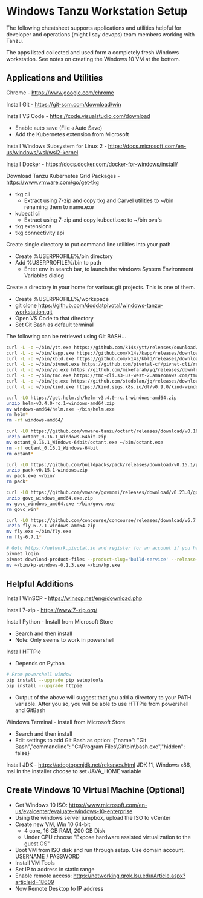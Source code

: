 # Windows Tanzu Workstation Setup

The following cheatsheet supports applications and utilities helpful for developer and operations (might I say devops) team members working with Tanzu.

The apps listed collected and used form a completely fresh Windows workstation.  See notes on creating the Windows 10 VM at the bottom.

## Applications and Utilities

Chrome - https://www.google.com/chrome

Install Git - https://git-scm.com/download/win

Install VS Code - https://code.visualstudio.com/download
- Enable auto save (File->Auto Save)
- Add the Kubernetes extension from Microsoft

Install Windows Subsystem for Linux 2 - https://docs.microsoft.com/en-us/windows/wsl/wsl2-kernel

Install Docker - https://docs.docker.com/docker-for-windows/install/

Download Tanzu Kubernetes Grid Packages - https://www.vmware.com/go/get-tkg
- tkg cli
  - Extract using 7-zip and copy tkg and Carvel utilities to ~/bin renaming them to name.exe
- kubectl cli
  - Extract using 7-zip and copy kubectl.exe to ~/bin
  ova's
- tkg extensions
- tkg connectivity api

Create single directory to put command line utilities into your path
- Create %USERPROFILE%/bin directory
- Add %USERPROFILE%/bin to path
  - Enter env in search bar, to launch the windows System Environment Variables dialog

Create a directory in your home for various git projects.  This is one of them.
- Create %USERPROFILE%/workspace
- git clone https://github.com/doddatpivotal/windows-tanzu-workstation.git
- Open VS Code to that directory
- Set Git Bash as default terminal

The following can be retrieved using Git BASH...

```bash
curl -L -o ~/bin/ytt.exe https://github.com/k14s/ytt/releases/download/v0.30.0/ytt-windows-amd64.exe
curl -L -o ~/bin/kapp.exe https://github.com/k14s/kapp/releases/download/v0.34.0/kapp-windows-amd64.exe
curl -L -o ~/bin/kbld.exe https://github.com/k14s/kbld/releases/download/v0.26.0/kbld-windows-amd64.exe
curl -L -o ~/bin/pivnet.exe https://github.com/pivotal-cf/pivnet-cli/releases/download/v2.0.1/pivnet-windows-amd64-2.0.1
curl -L -o ~/bin/yq.exe https://github.com/mikefarah/yq/releases/download/3.4.1/yq_windows_amd64.exe
curl -L -o ~/bin/tmc.exe https://tmc-cli.s3-us-west-2.amazonaws.com/tmc/0.2.0-ba47223d/windows/x64/tmc.exe
curl -L -o ~/bin/jq.exe https://github.com/stedolan/jq/releases/download/jq-1.6/jq-win64.exe
curl -L -o ~/bin/kind.exe https://kind.sigs.k8s.io/dl/v0.9.0/kind-windows-amd64

curl -LO https://get.helm.sh/helm-v3.4.0-rc.1-windows-amd64.zip
unzip helm-v3.4.0-rc.1-windows-amd64.zip 
mv windows-amd64/helm.exe ~/bin/helm.exe
rm helm*
rm -rf windows-amd64/

curl -LO https://github.com/vmware-tanzu/octant/releases/download/v0.16.1/octant_0.16.1_Windows-64bit.zip
unzip octant_0.16.1_Windows-64bit.zip
mv octant_0.16.1_Windows-64bit/octant.exe ~/bin/octant.exe
rm -rf octant_0.16.1_Windows-64bit
rm octant*

curl -LO https://github.com/buildpacks/pack/releases/download/v0.15.1/pack-v0.15.1-windows.zip
unzip pack-v0.15.1-windows.zip
mv pack.exe ~/bin/
rm pack*

curl -LO https://github.com/vmware/govmomi/releases/download/v0.23.0/govc_windows_amd64.exe.zip
unzip govc_windows_amd64.exe.zip
mv govc_windows_amd64.exe ~/bin/govc.exe
rm govc_win*

curl -LO https://github.com/concourse/concourse/releases/download/v6.7.1/fly-6.7.1-windows-amd64.zip
unzip fly-6.7.1-windows-amd64.zip
mv fly.exe ~/bin/fly.exe
rm fly-6.7.1*

# Goto https://network.pivotal.io and register for an account if you have not done so already.  Then grab the legacy api token for your profile and use that to login with the command below
pivnet login
pivnet download-product-files --product-slug='build-service' --release-version='1.0.3' --product-file-id=817471 --download-dir ~/bin
mv ~/bin/kp-windows-0.1.3.exe ~/bin/kp.exe

```

## Helpful Additions

Install WinSCP - https://winscp.net/eng/download.php

Install 7-zip - https://www.7-zip.org/

Install Python - Install from Microsoft Store
- Search and then install
- Note: Only seems to work in powershell

Install HTTPie
- Depends on Python
```bash
# From powershell window
pip install --upgrade pip setuptools
pip install --upgrade httpie
```
- Output of the above will suggest that you add a directory to your PATH variable.  After you so, you will be able to use HTTPie from powershell and GitBash

Windows Terminal - Install from Microsoft Store
- Search and then install
- Edit settings to add Git Bash as option: {"name": "Git Bash","commandline": "C:\\Program Files\\Git\\bin\\bash.exe","hidden": false}

Install JDK - https://adoptopenjdk.net/releases.html
    JDK 11, Windows x86, msi
    In the installer choose to set JAVA_HOME variable

## Create Windows 10 Virtual Machine (Optional)

- Get Windows 10 ISO: https://www.microsoft.com/en-us/evalcenter/evaluate-windows-10-enterprise
- Using the windows server jumpbox, upload the ISO to vCenter
- Create new VM, Win 10 64-bit
  - 4 core, 16 GB RAM, 200 GB Disk
  - Under CPU choose "Expose hardware assisted virtualization to the guest OS"
- Boot VM from ISO disk and run through setup.  Use domain account.  USERNAME / PASSWORD
- Install VM Tools
- Set IP to address in static range
- Enable remote access: https://networking.grok.lsu.edu/Article.aspx?articleid=18609
- Now Remote Desktop to IP address
